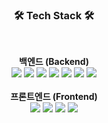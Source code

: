<h3 align="center"><b>🛠 Tech Stack 🛠</b></h3>
</br>

<p align="center">
  <b>백엔드 (Backend)</b><br>
  <img src="https://img.shields.io/badge/JAVA-007396?style=for-the-badge&logo=java&logoColor=white">
  <img src="https://img.shields.io/badge/Spring-6DB33F?style=for-the-badge&logo=spring&logoColor=white">
  <img src="https://img.shields.io/badge/Spring_Boot-F2F4F9?style=for-the-badge&logo=spring-boot">
  <img src="https://img.shields.io/badge/JPA-007396?style=for-the-badge&logo=java&logoColor=white">
  <img src="https://img.shields.io/badge/MSSQL-CC2927?style=for-the-badge&logo=microsoft-sql-server&logoColor=white">
  <img src="https://img.shields.io/badge/MySQL-4479A1?style=for-the-badge&logo=mysql&logoColor=white">
  <img src="https://img.shields.io/badge/MariaDB-003545?style=for-the-badge&logo=mariadb&logoColor=white">
  <br><br>
  <b>프론트엔드 (Frontend)</b><br>
  <img src="https://img.shields.io/badge/JavaScript-F7DF1E?style=for-the-badge&logo=javascript&logoColor=black">
  <img src="https://img.shields.io/badge/jQuery-0769AD?style=for-the-badge&logo=jquery&logoColor=white">
  <img src="https://img.shields.io/badge/Thymeleaf-005F0F?style=for-the-badge">
  <img src="https://img.shields.io/badge/JSP-007396?style=for-the-badge&logo=java&logoColor=white">
</p>
